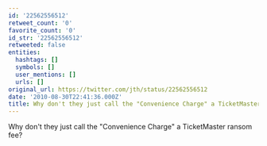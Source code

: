 ```yaml
---
id: '22562556512'
retweet_count: '0'
favorite_count: '0'
id_str: '22562556512'
retweeted: false
entities:
  hashtags: []
  symbols: []
  user_mentions: []
  urls: []
original_url: https://twitter.com/jth/status/22562556512
date: '2010-08-30T22:41:36.000Z'
title: Why don't they just call the "Convenience Charge" a TicketMaster ransom fee?
---
```


Why don't they just call the "Convenience Charge" a TicketMaster ransom fee?